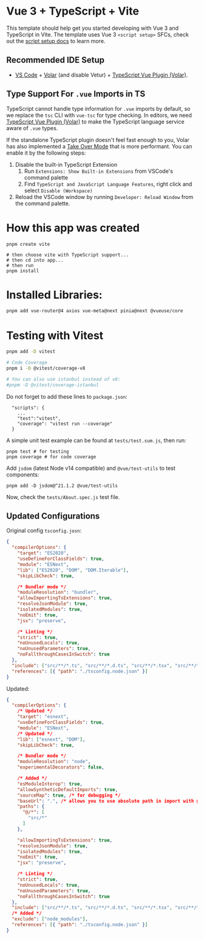 # Vue 3 + TypeScript + Vite

This template should help get you started developing with Vue 3 and TypeScript in Vite. The template uses Vue 3 `<script setup>` SFCs, check out the [script setup docs](https://v3.vuejs.org/api/sfc-script-setup.html#sfc-script-setup) to learn more.

## Recommended IDE Setup

- [VS Code](https://code.visualstudio.com/) + [Volar](https://marketplace.visualstudio.com/items?itemName=Vue.volar) (and disable Vetur) + [TypeScript Vue Plugin (Volar)](https://marketplace.visualstudio.com/items?itemName=Vue.vscode-typescript-vue-plugin).

## Type Support For `.vue` Imports in TS

TypeScript cannot handle type information for `.vue` imports by default, so we replace the `tsc` CLI with `vue-tsc` for type checking. In editors, we need [TypeScript Vue Plugin (Volar)](https://marketplace.visualstudio.com/items?itemName=Vue.vscode-typescript-vue-plugin) to make the TypeScript language service aware of `.vue` types.

If the standalone TypeScript plugin doesn't feel fast enough to you, Volar has also implemented a [Take Over Mode](https://github.com/johnsoncodehk/volar/discussions/471#discussioncomment-1361669) that is more performant. You can enable it by the following steps:

1. Disable the built-in TypeScript Extension
   1. Run `Extensions: Show Built-in Extensions` from VSCode's command palette
   2. Find `TypeScript and JavaScript Language Features`, right click and select `Disable (Workspace)`
2. Reload the VSCode window by running `Developer: Reload Window` from the command palette.

# How this app was created
```
pnpm create vite

# then choose vite with TypeScript support...
# then cd into app...
# then run
pnpm install
```

# Installed Libraries:
```bash
pnpm add vue-router@4 axios vue-meta@next pinia@next @vueuse/core
```

# Testing with Vitest

```bash
pnpm add -D vitest

# Code Coverage
pnpm i -D @vitest/coverage-v8

# You can also use istanbul instead of v8:
#pnpm -D @vitest/coverage-istanbul
```
Do not forget to add these lines to `package.json`:
```
  "scripts": {
    ...
    "test":"vitest",
    "coverage": "vitest run --coverage"
  }
```
A simple unit test example can be found at `tests/test.sum.js`, then run:
```
pnpm test # for testing
pnpm coverage # for code coverage
```

Add `jsdom` (latest Node v14 compatible) and `@vue/test-utils` to test components:
```
pnpm add -D jsdom@^21.1.2 @vue/test-utils
```
Now, check the `tests/About.spec.js` test file.

## Updated Configurations
Original config `tsconfig.josn`:
```json
{
  "compilerOptions": {
    "target": "ES2020",
    "useDefineForClassFields": true,
    "module": "ESNext",
    "lib": ["ES2020", "DOM", "DOM.Iterable"],
    "skipLibCheck": true,

    /* Bundler mode */
    "moduleResolution": "bundler",
    "allowImportingTsExtensions": true,
    "resolveJsonModule": true,
    "isolatedModules": true,
    "noEmit": true,
    "jsx": "preserve",

    /* Linting */
    "strict": true,
    "noUnusedLocals": true,
    "noUnusedParameters": true,
    "noFallthroughCasesInSwitch": true
  },
  "include": ["src/**/*.ts", "src/**/*.d.ts", "src/**/*.tsx", "src/**/*.vue"],
  "references": [{ "path": "./tsconfig.node.json" }]
}
```

Updated:
```json
{
  "compilerOptions": {
    /* Updated */
    "target": "esnext",
    "useDefineForClassFields": true,
    "module": "ESNext",
    /* Updated */
    "lib": ["esnext", "DOM"],
    "skipLibCheck": true,

    /* Bundler mode */
    "moduleResolution": "node",
    "experimentalDecorators": false,

    /* Added */
    "esModuleInterop": true,
    "allowSyntheticDefaultImports": true,
    "sourceMap": true, /* for debugging */
    "baseUrl": ".", /* allows you to use absolute path in import with @ symbol */
    "paths": {
      "@/*": [
        "src/*"
      ]
    },

    "allowImportingTsExtensions": true,
    "resolveJsonModule": true,
    "isolatedModules": true,
    "noEmit": true,
    "jsx": "preserve",

    /* Linting */
    "strict": true,
    "noUnusedLocals": true,
    "noUnusedParameters": true,
    "noFallthroughCasesInSwitch": true
  },
  "include": ["src/**/*.ts", "src/**/*.d.ts", "src/**/*.tsx", "src/**/*.vue"],
  /* Added */
  "exclude": ["node_modules"],
  "references": [{ "path": "./tsconfig.node.json" }]
}
```
